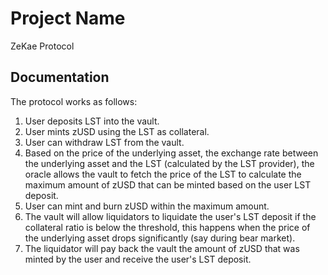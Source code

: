 # **Project Name**  
ZeKae Protocol

## **Documentation**

The protocol works as follows:

1. User deposits LST into the vault.
2. User mints zUSD using the LST as collateral.
3. User can withdraw LST from the vault.
4. Based on the price of the underlying asset, the exchange rate between the underlying asset and the LST (calculated by the LST provider), the oracle allows the vault to fetch the price of the LST to calculate the maximum amount of zUSD that can be minted based on the user LST deposit.
5. User can mint and burn zUSD within the maximum amount.
6. The vault will allow liquidators to liquidate the user's LST deposit if the collateral ratio is below the threshold, this happens when the price of the underlying asset drops significantly (say during bear market).
7. The liquidator will pay back the vault the amount of zUSD that was minted by the user and receive the user's LST deposit.
